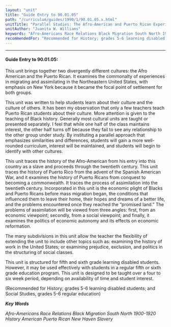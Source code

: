 ```yaml
---
layout: "unit"
title: "Guide Entry to 90.01.05"
path: "/curriculum/guides/1990/1/90.01.05.x.html"
unitTitle: "Parallel Studies: The Afro-American and Puerto Rican Experience in America"
unitAuthor: "Juanita W. Williams"
keywords: "Afro-Americans Race Relations Black Migration South North 1900-1920 History American Puerto Rican New Haven Slavery"
recommendedFor: "Recommended for History; grades 5-6 learning disabled students; and Social Studies, grades 5-6 regular education"
---
```

<body>
<hr/>
<h4>
Guide Entry to 90.01.05:
</h4>
This unit brings together two divergently different cultures: the Afro American and the Puerto Rican. It examines the commonalty of experiences in migrating and assimilating in the Northeastern United States, with emphasis on New York because it became the focal point of settlement for both groups.
<p>
This unit was written to help students learn about their culture and the culture of others. It has been my observation that only a few teachers teach Puerto Rican students about their culture. More attention is given to the teaching of Black history. Generally most cultural units are taught or presented separately. I feel that while one half of the class maintains interest, the other half turns off because they fail to see any relationship to the other group under study. By instituting a parallel approach that emphasizes similarities and differences, students will gain a more well-rounded curriculum, interest will be maintained, and students will begin to identify with other cultures.
</p>
<p>
This unit traces the history of the Afro-American from his entry into this country as a slave and proceeds through the twentieth century. This unit traces the history of Puerto Rico from the advent of the Spanish American War, and it examines the history of Puerto Ricans from conquest to becoming a commonwealth. It traces the process of assimilation into the twentieth century. Incorporated in this unit is the economic plight of Blacks and Puerto Ricans before mass migration began, the conditions that influenced them to leave their home, their hopes and dreams of a better life, and the problems encountered once they reached the “promised land.” The problems of assimilation will be viewed from three angles: first, from an economic viewpoint; secondly, from a social viewpoint; and finally, it examines the politics of economic autonomy and its effects on economic reformation.
</p>
<p>
The many subdivisions in this unit allow the teacher the flexibility of extending the unit to include other topics such as: examining the history of work in the United States; or examining prejudice, exclusion, and politics in the structuring of social classes.
</p>
<p>
This unit is structured for fifth and sixth grade learning disabled students. However, it may be used effectively with students in a regular fifth or sixth grade education program. This unit is designed to be taught over a four to six week period, depending on availability of time and student interest.
</p>
<p>
(Recommended for History; grades 5-6 learning disabled students; and Social Studies, grades 5-6 regular education)
</p>
<p>
<b>
<i>
Key Words
</i>
</b>
<br/>
</p>
<p>
<i>
Afro-Americans Race Relations Black Migration South North 1900-1920 History American Puerto Rican New Haven Slavery
</i>
</p>
</body>
